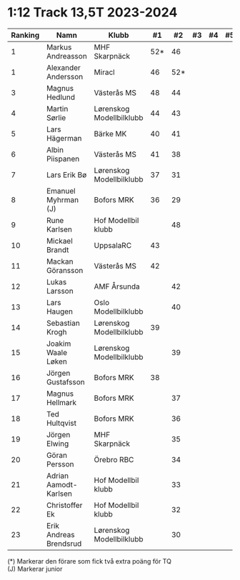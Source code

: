 # 1:12 Track 13,5T 2023-2024

| Ranking | Namn                   | Klubb                    |  #1 |  #2 |  #3 |  #4 |  #5 | Final | Tot |
| ------- | ---------------------- | ------------------------ | --- | --- | --- | --- | --- | ----- | --- |
| 1       | Markus Andreasson      | MHF Skarpnäck            | 52* | 46  |     |     |     |       | 98  |
| 1       | Alexander Andersson    | Miracl                   | 46  | 52* |     |     |     |       | 98  |
| 3       | Magnus Hedlund         | Västerås MS              | 48  | 44  |     |     |     |       | 92  |
| 4       | Martin Sørlie          | Lørenskog Modellbilklubb | 44  | 43  |     |     |     |       | 87  |
| 5       | Lars Hägerman          | Bärke MK                 | 40  | 41  |     |     |     |       | 81  |
| 6       | Albin Piispanen        | Västerås MS              | 41  | 38  |     |     |     |       | 79  |
| 7       | Lars Erik Bø           | Lørenskog Modellbilklubb | 37  | 31  |     |     |     |       | 68  |
| 8       | Emanuel Myhrman (J)    | Bofors MRK               | 36  | 29  |     |     |     |       | 65  |
| 9       | Rune Karlsen           | Hof Modellbil klubb      |     | 48  |     |     |     |       | 48  |
| 10      | Mickael Brandt         | UppsalaRC                | 43  |     |     |     |     |       | 43  |
| 11      | Mackan Göransson       | Västerås MS              | 42  |     |     |     |     |       | 42  |
| 12      | Lukas Larsson          | AMF Årsunda              |     | 42  |     |     |     |       | 42  |
| 13      | Lars Haugen            | Oslo Modellbilklubb      |     | 40  |     |     |     |       | 40  |
| 14      | Sebastian Krogh        | Lørenskog Modellbilklubb | 39  |     |     |     |     |       | 39  |
| 15      | Joakim Waale Løken     | Lørenskog Modellbilklubb |     | 39  |     |     |     |       | 39  |
| 16      | Jörgen Gustafsson      | Bofors MRK               | 38  |     |     |     |     |       | 38  |
| 17      | Magnus Hellmark        | Bofors MRK               |     | 37  |     |     |     |       | 37  |
| 18      | Ted Hultqvist          | Bofors MRK               |     | 36  |     |     |     |       | 36  |
| 19      | Jörgen Elwing          | MHF Skarpnäck            |     | 35  |     |     |     |       | 35  |
| 20      | Göran Persson          | Örebro RBC               |     | 34  |     |     |     |       | 34  |
| 21      | Adrian Aamodt-Karlsen  | Hof Modellbil klubb      |     | 33  |     |     |     |       | 33  |
| 22      | Christoffer Ek         | Hof Modellbil klubb      |     | 32  |     |     |     |       | 32  |
| 23      | Erik Andreas Brendsrud | Lørenskog Modellbilklubb |     | 30  |     |     |     |       | 30  |

(*) Markerar den förare som fick två extra poäng för TQ </br>
(J) Markerar junior
